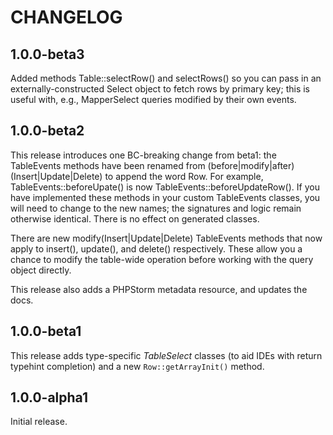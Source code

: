 # CHANGELOG

## 1.0.0-beta3

Added methods Table::selectRow() and selectRows() so you can pass in an
externally-constructed Select object to fetch rows by primary key; this is
useful with, e.g., MapperSelect queries modified by their own events.

## 1.0.0-beta2

This release introduces one BC-breaking change from beta1: the TableEvents
methods have been renamed from (before|modify|after)(Insert|Update|Delete) to
append the word Row. For example, TableEvents::beforeUpate() is now
TableEvents::beforeUpdateRow(). If you have implemented these methods in your
custom TableEvents classes, you will need to change to the new names; the
signatures and logic remain otherwise identical. There is no effect on generated
classes.

There are new modify(Insert|Update|Delete) TableEvents methods that now apply
to insert(), update(), and delete() respectively. These allow you a chance to
modify the table-wide operation before working with the query object directly.

This release also adds a PHPStorm metadata resource, and updates the docs.

## 1.0.0-beta1

This release adds type-specific _TableSelect_ classes (to aid IDEs with return
typehint completion) and a new `Row::getArrayInit()` method.

## 1.0.0-alpha1

Initial release.
